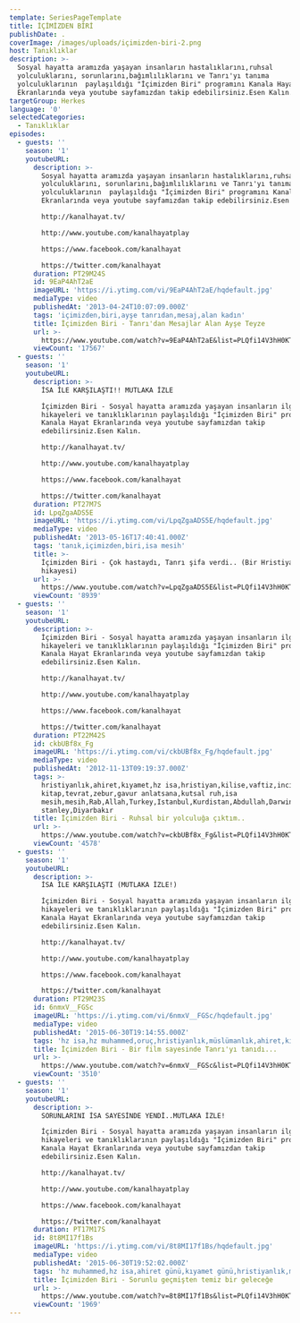 ```yaml
---
template: SeriesPageTemplate
title: İÇİMİZDEN BİRİ
publishDate: .
coverImage: /images/uploads/içimizden-biri-2.png
host: Tanıklıklar
description: >-
  Sosyal hayatta aramızda yaşayan insanların hastalıklarını,ruhsal
  yolculuklarını, sorunlarını,bağımlılıklarını ve Tanrı'yı tanıma
  yolculuklarının  paylaşıldığı "İçimizden Biri" programını Kanala Hayat
  Ekranlarında veya youtube sayfamızdan takip edebilirsiniz.Esen Kalın.
targetGroup: Herkes
language: '0'
selectedCategories:
  - Tanıklıklar
episodes:
  - guests: ''
    season: '1'
    youtubeURL:
      description: >-
        Sosyal hayatta aramızda yaşayan insanların hastalıklarını,ruhsal
        yolculuklarını, sorunlarını,bağımlılıklarını ve Tanrı'yı tanıma
        yolculuklarının  paylaşıldığı "İçimizden Biri" programını Kanala Hayat
        Ekranlarında veya youtube sayfamızdan takip edebilirsiniz.Esen Kalın.

        http://kanalhayat.tv/

        http://www.youtube.com/kanalhayatplay

        https://www.facebook.com/kanalhayat

        https://twitter.com/kanalhayat
      duration: PT29M24S
      id: 9EaP4AhT2aE
      imageURL: 'https://i.ytimg.com/vi/9EaP4AhT2aE/hqdefault.jpg'
      mediaType: video
      publishedAt: '2013-04-24T10:07:09.000Z'
      tags: 'içimizden,biri,ayşe tanrıdan,mesaj,alan kadın'
      title: İçimizden Biri - Tanrı'dan Mesajlar Alan Ayşe Teyze
      url: >-
        https://www.youtube.com/watch?v=9EaP4AhT2aE&list=PLQfi14V3hH0KTIX9bEq1XS6L_sAGJ9vJG&index=2&t=0s
      viewCount: '17567'
  - guests: ''
    season: '1'
    youtubeURL:
      description: >-
        İSA İLE KARŞILAŞTI!! MUTLAKA İZLE

        İçimizden Biri - Sosyal hayatta aramızda yaşayan insanların ilginç
        hikayeleri ve tanıklıklarının paylaşıldığı "İçimizden Biri" programını
        Kanala Hayat Ekranlarında veya youtube sayfamızdan takip
        edebilirsiniz.Esen Kalın.

        http://kanalhayat.tv/

        http://www.youtube.com/kanalhayatplay

        https://www.facebook.com/kanalhayat

        https://twitter.com/kanalhayat
      duration: PT27M7S
      id: LpqZgaADS5E
      imageURL: 'https://i.ytimg.com/vi/LpqZgaADS5E/hqdefault.jpg'
      mediaType: video
      publishedAt: '2013-05-16T17:40:41.000Z'
      tags: 'tanık,içimizden,biri,isa mesih'
      title: >-
        İçimizden Biri - Çok hastaydı, Tanrı şifa verdi.. (Bir Hristiyan olma
        hikayesi)
      url: >-
        https://www.youtube.com/watch?v=LpqZgaADS5E&list=PLQfi14V3hH0KTIX9bEq1XS6L_sAGJ9vJG&index=3&t=0s
      viewCount: '8939'
  - guests: ''
    season: '1'
    youtubeURL:
      description: >-
        İçimizden Biri - Sosyal hayatta aramızda yaşayan insanların ilginç
        hikayeleri ve tanıklıklarının paylaşıldığı "İçimizden Biri" programını
        Kanala Hayat Ekranlarında veya youtube sayfamızdan takip
        edebilirsiniz.Esen Kalın.

        http://kanalhayat.tv/

        http://www.youtube.com/kanalhayatplay

        https://www.facebook.com/kanalhayat

        https://twitter.com/kanalhayat
      duration: PT22M42S
      id: ckbUBf8x_Fg
      imageURL: 'https://i.ytimg.com/vi/ckbUBf8x_Fg/hqdefault.jpg'
      mediaType: video
      publishedAt: '2012-11-13T09:19:37.000Z'
      tags: >-
        hristiyanlık,ahiret,kıyamet,hz isa,hristiyan,kilise,vaftiz,incil,kutsal
        kitap,tevrat,zebur,gavur anlatsana,kutsal ruh,isa
        mesih,mesih,Rab,Allah,Turkey,Istanbul,Kurdistan,Abdullah,Darwin,Mason,charles
        stanley,Diyarbakır
      title: İçimizden Biri - Ruhsal bir yolculuğa çıktım..
      url: >-
        https://www.youtube.com/watch?v=ckbUBf8x_Fg&list=PLQfi14V3hH0KTIX9bEq1XS6L_sAGJ9vJG&index=5&t=0s
      viewCount: '4578'
  - guests: ''
    season: '1'
    youtubeURL:
      description: >-
        İSA İLE KARŞILAŞTI (MUTLAKA İZLE!)

        İçimizden Biri - Sosyal hayatta aramızda yaşayan insanların ilginç
        hikayeleri ve tanıklıklarının paylaşıldığı "İçimizden Biri" programını
        Kanala Hayat Ekranlarında veya youtube sayfamızdan takip
        edebilirsiniz.Esen Kalın.

        http://kanalhayat.tv/

        http://www.youtube.com/kanalhayatplay

        https://www.facebook.com/kanalhayat

        https://twitter.com/kanalhayat
      duration: PT29M23S
      id: 6nmxV__FGSc
      imageURL: 'https://i.ytimg.com/vi/6nmxV__FGSc/hqdefault.jpg'
      mediaType: video
      publishedAt: '2015-06-30T19:14:55.000Z'
      tags: 'hz isa,hz muhammed,oruç,hristiyanlık,müslümanlık,ahiret,kıyamet günü'
      title: İçimizden Biri - Bir film sayesinde Tanrı'yı tanıdı...
      url: >-
        https://www.youtube.com/watch?v=6nmxV__FGSc&list=PLQfi14V3hH0KTIX9bEq1XS6L_sAGJ9vJG&index=6&t=0s
      viewCount: '3510'
  - guests: ''
    season: '1'
    youtubeURL:
      description: >-
        SORUNLARINI İSA SAYESİNDE YENDİ..MUTLAKA İZLE!

        İçimizden Biri - Sosyal hayatta aramızda yaşayan insanların ilginç
        hikayeleri ve tanıklıklarının paylaşıldığı "İçimizden Biri" programını
        Kanala Hayat Ekranlarında veya youtube sayfamızdan takip
        edebilirsiniz.Esen Kalın.

        http://kanalhayat.tv/

        http://www.youtube.com/kanalhayatplay

        https://www.facebook.com/kanalhayat

        https://twitter.com/kanalhayat
      duration: PT17M17S
      id: 8t8MI17f1Bs
      imageURL: 'https://i.ytimg.com/vi/8t8MI17f1Bs/hqdefault.jpg'
      mediaType: video
      publishedAt: '2015-06-30T19:52:02.000Z'
      tags: 'hz muhammed,hz isa,ahiret günü,kıyamet günü,hristiyanlık,musevilik'
      title: İçimizden Biri - Sorunlu geçmişten temiz bir geleceğe
      url: >-
        https://www.youtube.com/watch?v=8t8MI17f1Bs&list=PLQfi14V3hH0KTIX9bEq1XS6L_sAGJ9vJG&index=7&t=0s
      viewCount: '1969'
---
```


